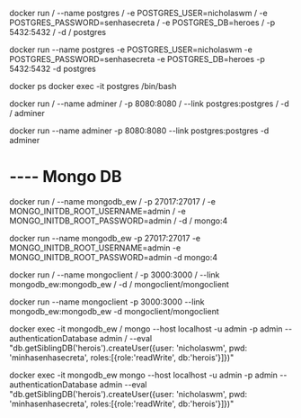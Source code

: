 docker run /
    --name postgres /
    -e POSTGRES_USER=nicholaswm /
    -e POSTGRES_PASSWORD=senhasecreta /
    -e POSTGRES_DB=heroes /
    -p 5432:5432 /
    -d /
    postgres

docker run --name postgres -e POSTGRES_USER=nicholaswm -e POSTGRES_PASSWORD=senhasecreta -e POSTGRES_DB=heroes -p 5432:5432 -d postgres

docker ps
docker exec -it postgres /bin/bash

docker run /
    --name adminer /
    -p 8080:8080 /
    --link postgres:postgres /
    -d /
    adminer

docker run --name adminer -p 8080:8080 --link postgres:postgres -d adminer


# ---- Mongo DB

docker run /
    --name mongodb_ew /
    -p 27017:27017 /
    -e MONGO_INITDB_ROOT_USERNAME=admin /
    -e MONGO_INITDB_ROOT_PASSWORD=admin /
    -d /
    mongo:4

docker run --name mongodb_ew -p 27017:27017 -e MONGO_INITDB_ROOT_USERNAME=admin -e MONGO_INITDB_ROOT_PASSWORD=admin -d mongo:4


docker run /
    --name mongoclient /
    -p 3000:3000 /
    --link mongodb_ew:mongodb_ew /
    -d /
    mongoclient/mongoclient


docker run --name mongoclient -p 3000:3000 --link mongodb_ew:mongodb_ew -d mongoclient/mongoclient

docker exec -it mongodb_ew /
    mongo --host localhost -u admin -p admin --authenticationDatabase admin /
    --eval "db.getSiblingDB('herois').createUser({user: 'nicholaswm', pwd: 'minhasenhasecreta', roles:[{role:'readWrite', db:'herois'}]})"


docker exec -it mongodb_ew mongo --host localhost -u admin -p admin --authenticationDatabase admin --eval "db.getSiblingDB('herois').createUser({user: 'nicholaswm', pwd: 'minhasenhasecreta', roles:[{role:'readWrite', db:'herois'}]})"